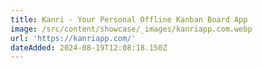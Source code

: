 ```yaml
---
title: Kanri - Your Personal Offline Kanban Board App
image: /src/content/showcase/_images/kanriapp.com.webp
url: 'https://kanriapp.com/'
dateAdded: 2024-08-19T12:08:18.150Z
---
```


